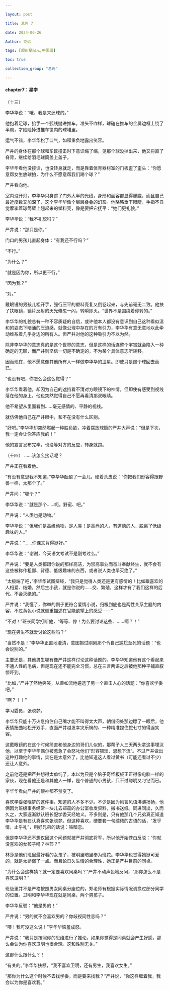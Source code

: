 ```yaml
---

layout: post

title: 总角 7

date: 2024-06-26

Author: 克诺

tags: [超新星纪元,中国组]

toc: true

collection_group: "总角"

---
```

#### chapter7：星孛

（十三）

李华华说：“哦，我是来还球的。”

他抱着足球，抬手一个弧线抛进推车。准头不咋样，球磕在推车的金属边框上绕了半周，才险险掉进推车筐内的球堆里。

运气不错，李华华松了口气，如释重负地露出笑容。

严井的身体在那个球和车筐撞击时下意识缩了缩，见那个球没掉出来，他又捋直了脊背，继续给羽毛球筒盖上盖子。

李华华看他没接话，也没转身就走，而是靠着体育器材室的门板歪了歪头：“你愿意帮女生放球拍，为什么不愿意帮我们踢个球？”

严井看向他。

室内没开灯，李华华只身遮了门外大半的光线，身形和面容都显得朦胧，而且自己最近度数又加深了，这个李华华像个层层叠叠的幻影。他略略垂下眼睫，手指不自觉摩挲着球筒壁上翘起来的塑料壳，像是要把它抚平：“她们更礼貌。”

李华华说：“我不礼貌吗？”

严井说：“那只是你。”

门口的男孩儿直起身体：“有我还不行吗？”

“不行。”

“为什么？”

“就是因为你，所以更不行。”

“因为我？”

“对。”

戴眼镜的男孩儿松开手，强行压平的塑料壳复又倒卷起来，与先前毫无二致。他扶了扶眼镜，镜片反射的天光倏忽一闪，转瞬即灭。“世界不是围绕着你转的。”

李华华的礼貌总有一种不容质疑的自信，或许他本人都没有意识到自己这种看似温和的姿态下暗涌的压迫感，就像公理中存在的万有引力，李华华有意无意地以此牵动维系着几乎身边的所有人。但严井对他的这种吸引力不以为然。

除非李华华的意志真的是这个世界的意志，但是这样的话连整个宇宙就会陷入一种确定的无聊，而严井则坚信一切是不确定的，不为某个具体意志所转移。

因而现在，他不愿意像其他所有人一样做李华华的卫星。即使只是踢个球回去而已。

“也没有吧，你怎么会这么觉得？”

李华华看着他，却因为自己的遮挡看不清对方眼镜下的神情，但即使有感受到视线落在他的身上，他也突然觉得自己不愿再看清那双眼睛。

他不希望从里面看到……毫无感情的、平静的视线。

就仿佛他自己在严井眼中，和不在没有什么区别。

“好吧。”李华华却突然燃起一种胜负欲，冲着摆放球筒的严井大声说：“但是下次，我一定会让你答应我的！”

他的宣言发布完毕，也没等对方的反应，转身就跑。

（十四）
……该怎么接话呢？

严井正在看着他。

“有没有意思我不知道，”李华华酝酿了一会儿，硬着头皮说：“你把我们形容得跟野兽一样，太那个了。”

严井问：“哪个？”

李华华说：“就是那个……呃，野蛮、吧。”

严井说：“人类也是动物。”

李华华说：“但我们是高级动物，是人类！是高尚的人，有道德的人，脱离了低级趣味的人。”

严井说：“……你课文背得挺好。”

李华华说：“谢谢，今天语文考试不是刚考过么。”

严井说：“要是人类都跟你说的那样高洁，为崇高事业而奋斗奉献终生，就不会有这些被称作粗鄙、背德、低级趣味的东西，或者说人类也早灭绝了。”

“太极端了吧，”李华华试图辩经，“我只是觉得人类还是更有感情的！比如跟喜欢的人相爱、结婚，然后生小孩，就是你说的……交、繁殖，这样才有了我们这样的后代。不会灭绝的。”

严井说：“我懂了，你举的例子更符合爱情小说，归根到底也是两性关系主题的内容，不过黄色小说就侧重描述在官能欲望上的感受——”

“不对！”班长同学打断他，“等等、停！为么要讨论这些、……啊？！”

“现在男生不就爱讨论这些吗？”

“当然不是！”李华华正直地澄清，意图揭过刚刚那个令自己尴尬至死的话题：“也会说别的。”

主要还是，其他男生哪有像严井这样讨论这种话题的。李华华知道他有这个看起来不通人性的毛病，但是现在还不能完全习惯，总在三言两语之后被他那种平铺直叙惊吓到。

“比如，”严井了然地笑笑，从善如流地遴选了另一个直击人心的话题：“你喜欢学委吧。”

“啊？！！”

学习委员，张晓梦。

李华华只能十万火急掐住自己嘴才能不叫得太大声，朝借阅处那边瞟了一眼后，他表情扭曲地松开双手，直面严井越发幸灾乐祸的、一种精准捏住蛇七寸的得逞笑容。

这戴眼镜的在这个时候简直和他身边的哥们儿似的，那帮子人三天两头拿这事埋汰他，以至于李华华偶尔被惹急了会怒叱他们“形容猥琐、思想下流”。不过严井做出这种打趣他的事情，实在是太意外了，比他知道这人看过黄书（可能还看过不少）还让人意外。

之前他还是把严井想得太单纯了，本以为只是个脑子奇怪板板正正得像电脑一样的家伙，现在看他还是和其他人一样，是个普通的小男孩，只不过聪明又刁钻而已。

李华华看向严井的眼神都不禁变了。

喜欢学委张晓梦的这件事，知道的人不多不少。不少是因为风言风语沸沸扬扬，他俩因为班级事务经常一块儿去郑晨的办公室收发资料，搬书送纸。同进同出，久而久之，大家逐渐默认班长配学委天经地义。不多则是，只有他那几个兄弟真正知道李华华是有在认真喜欢张晓梦。但这种喜欢，硬要套一句缱绻的古语的话，“发乎情，止乎礼”，用好兄弟的话说：铁暗恋。

但是李华华还不想仅因这个问题就被严井彻底将军，所以他开始苍白反驳：“你就没喜欢的女孩子吗？林莎？”

林莎是他们班里最好看的女孩子，被明里暗里奉为班花。李华华也觉得她挺可爱的，就是太娇弱了一点。而且论日久生情的合理性，她正是严井目前的同桌。

“为什么会这样猜？就一定要喜欢同桌吗？”严井不动声色地反问，“那你怎么不是喜欢卫明？”

班级里并不是严格按照男女同桌分座位的，郑老师有根据实际情况调换过部分同学的位置。卫明和李华华现在就是同桌，两个男孩子。

李华华反驳：“他是男的！”

严井说：“男的就不会喜欢男的？你歧视同性恋吗？”

“喂！我可没这么说！”李华华恼羞成怒。

严井说：“我只是按照你的思维进行了推论。如果你觉得是同桌就会产生好感，那么会认为你喜欢卫明也很合理。这和性别无关。”

这都什么跟什么？！

“有关的。”李华华扶额，“我不喜欢卫明，还有男生，我喜欢女生。”

“那你为什么这个时候不去找学委，而是要来找我？”严井说，“你这样缠着我，我会以为你是喜欢我。”
